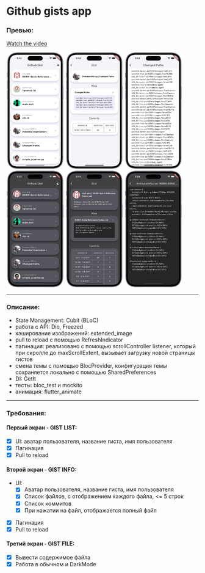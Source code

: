 # Github gists app


### Превью:

[Watch the video](https://drive.google.com/file/d/1iUTv9YABW-8KPuDTgltu_PbMmMIJ3xZW/view?usp=sharing)

<img src="/preview/1.png" width="30%"> <img src="/preview/2.png" width="30%"> <img src="/preview/3.png" width="30%">
<img src="/preview/4.png" width="30%"> <img src="/preview/5.png" width="30%"> <img src="/preview/6.png" width="30%">


----

### Описание:

* State Management: Cubit (BLoC)
* работа с API: Dio, Freezed
* кэширование изображений: extended_image
* pull to reload с помощью RefreshIndicator
* пагинация: реализовано с помощью scrollController listener, который при скролле до
  maxScrollExtent, вызывает загрузку новой страницы гистов
* смена темы с помощью BlocProvider, конфигурация темы сохраняется локально с помощью
  SharedPreferences
* DI: GetIt
* тесты: bloc_test и mockito
* анимация: flutter_animate

----

### Требования:

#### Первый экран - GIST LIST:

- [x] UI: аватар пользователя, название гиста, имя пользователя
- [x] Пагинация
- [x] Pull to reload

#### Второй экран - GIST INFO:

- UI:
    - [x] Аватар пользователя, название гиста, имя пользователя
    - [x] Список файлов, c отображением каждого файла, <= 5 строк
    - [x] Список коммитов
    - [x] При нажатии на файл, отображается полный файл
- [x] Пагинация
- [x] Pull to reload

#### Третий экран - GIST FILE:

- [x] Вывести содержимое файла
- [x] Работа в обычном и DarkMode
